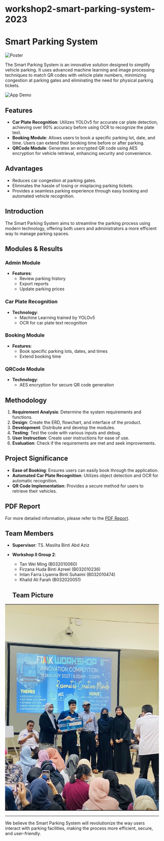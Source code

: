 # workshop2-smart-parking-system-2023

# Smart Parking System

![Poster](https://github.com/Khalid-Ali-Farah/workshop2-smart-parking-system-2023/blob/e4c55aae63a6b37043efcb6111cdb53c7fc50c8a/Group2_Poster%20conv%201.png)

The Smart Parking System is an innovative solution designed to simplify vehicle parking. It uses advanced machine learning and image processing techniques to match QR codes with vehicle plate numbers, minimizing congestion at parking gates and eliminating the need for physical parking tickets.

![App Demo](path/to/demo-gif.gif)

## Features

- **Car Plate Recognition**: Utilizes YOLOv5 for accurate car plate detection, achieving over 90% accuracy before using OCR to recognize the plate text.
- **Booking Module**: Allows users to book a specific parking lot, date, and time. Users can extend their booking time before or after parking.
- **QRCode Module**: Generates an encrypted QR code using AES encryption for vehicle retrieval, enhancing security and convenience.

## Advantages

- Reduces car congestion at parking gates.
- Eliminates the hassle of losing or misplacing parking tickets.
- Provides a seamless parking experience through easy booking and automated vehicle recognition.

## Introduction

The Smart Parking System aims to streamline the parking process using modern technology, offering both users and administrators a more efficient way to manage parking spaces.

## Modules & Results

### Admin Module

- **Features**: 
  - Review parking history
  - Export reports
  - Update parking prices

### Car Plate Recognition

- **Technology**: 
  - Machine Learning trained by YOLOv5
  - OCR for car plate text recognition

### Booking Module

- **Features**: 
  - Book specific parking lots, dates, and times
  - Extend booking time

### QRCode Module

- **Technology**: 
  - AES encryption for secure QR code generation

## Methodology

1. **Requirement Analysis**: Determine the system requirements and functions.
2. **Design**: Create the ERD, flowchart, and interface of the product.
3. **Development**: Distribute and develop the modules.
4. **Testing**: Test the code with various inputs and debug.
5. **User Instruction**: Create user instructions for ease of use.
6. **Evaluation**: Check if the requirements are met and seek improvements.

## Project Significance

- **Ease of Booking**: Ensures users can easily book through the application.
- **Automated Car Plate Recognition**: Utilizes object detection and OCR for automatic recognition.
- **QR Code Implementation**: Provides a secure method for users to retrieve their vehicles.

## PDF Report

For more detailed information, please refer to the [PDF Report](https://github.com/Khalid-Ali-Farah/workshop2-smart-parking-system-2023/blob/d84e876d48959d6f9c1f4ad0b63d449a93a6c271/Group%202%20Report.pdf).

## Team Members

- **Supervisor**: TS. Maslita Binti Abd Aziz
- **Workshop II Group 2**:
  - Tan Wei Ming (B032010060)
  - Firzana Huda Binti Azreel (B032010236)
  - Intan Farra Liyanna Binti Suhaimi (B032010474)
  - Khalid Ali Farah (B032020051)
 
  ## Team Picture

![Team Picture](https://github.com/Khalid-Ali-Farah/workshop2-smart-parking-system-2023/blob/916876e4206ff5589817750d4d108fd65041d7df/IMG_2784.PNG)

---

We believe the Smart Parking System will revolutionize the way users interact with parking facilities, making the process more efficient, secure, and user-friendly.
